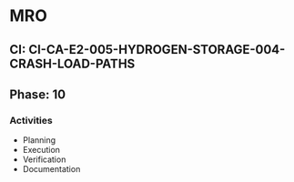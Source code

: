 # MRO

## CI: CI-CA-E2-005-HYDROGEN-STORAGE-004-CRASH-LOAD-PATHS
## Phase: 10

### Activities
- Planning
- Execution
- Verification
- Documentation
